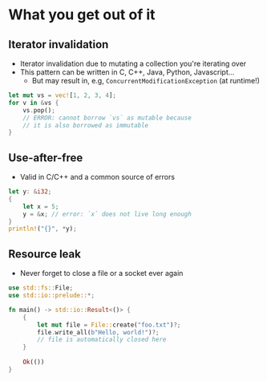 # What you get out of it

## Iterator invalidation

- Iterator invalidation due to mutating a collection you're iterating over
- This pattern can be written in C, C++, Java, Python, Javascript...
  - But may result in, e.g, `ConcurrentModificationException` (at runtime!)
  
```rust
let mut vs = vec![1, 2, 3, 4];
for v in &vs {
    vs.pop();
    // ERROR: cannot borrow `vs` as mutable because
    // it is also borrowed as immutable
}
```

## Use-after-free

- Valid in C/C++ and a common source of errors

```rust
let y: &i32;
{
    let x = 5;
    y = &x; // error: `x` does not live long enough
}
println!("{}", *y);
```

## Resource leak

- Never forget to close a file or a socket ever again

```rust
use std::fs::File;
use std::io::prelude::*;

fn main() -> std::io::Result<()> {
    {
        let mut file = File::create("foo.txt")?;
        file.write_all(b"Hello, world!")?;
        // file is automatically closed here
    } 
    
    Ok(())
}
```
